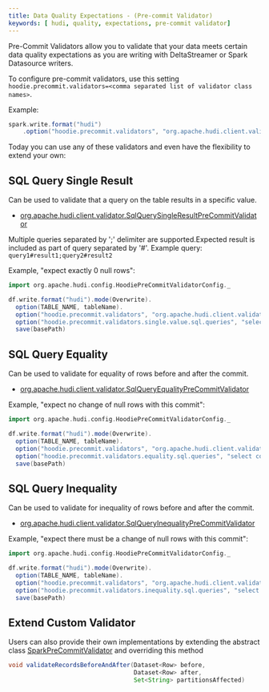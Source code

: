 ```yaml
---
title: Data Quality Expectations - (Pre-commit Validator)
keywords: [ hudi, quality, expectations, pre-commit validator]
---
```


Pre-Commit Validators allow you to validate that your data meets certain data quality expectations as you are writing
with DeltaStreamer or Spark Datasource writers.

To configure pre-commit validators, use this setting `hoodie.precommit.validators=<comma separated list of validator class names>`.

Example:
```scala
spark.write.format("hudi")
    .option("hoodie.precommit.validators", "org.apache.hudi.client.validator.SqlQueryEqualityPreCommitValidator")
```

Today you can use any of these validators and even have the flexibility to extend your own:

## SQL Query Single Result
Can be used to validate that a query on the table results in a specific value.
- [org.apache.hudi.client.validator.SqlQuerySingleResultPreCommitValidator](https://github.com/apache/hudi/blob/bf5a52e51bbeaa089995335a0a4c55884792e505/hudi-client/hudi-spark-client/src/main/java/org/apache/hudi/client/validator/SqlQuerySingleResultPreCommitValidator.java)

Multiple queries separated by ';' delimiter are supported.Expected result is included as part of query separated by '#'. Example query: `query1#result1;query2#result2`

Example, "expect exactly 0 null rows":
```scala
import org.apache.hudi.config.HoodiePreCommitValidatorConfig._

df.write.format("hudi").mode(Overwrite).
  option(TABLE_NAME, tableName).
  option("hoodie.precommit.validators", "org.apache.hudi.client.validator.SqlQuerySingleResultPreCommitValidator").
  option("hoodie.precommit.validators.single.value.sql.queries", "select count(*) from My_Table where col=null # 0").
  save(basePath)
```

## SQL Query Equality
Can be used to validate for equality of rows before and after the commit.
- [org.apache.hudi.client.validator.SqlQueryEqualityPreCommitValidator](https://github.com/apache/hudi/blob/bf5a52e51bbeaa089995335a0a4c55884792e505/hudi-client/hudi-spark-client/src/main/java/org/apache/hudi/client/validator/SqlQueryEqualityPreCommitValidator.java)

Example, "expect no change of null rows with this commit":
```scala
import org.apache.hudi.config.HoodiePreCommitValidatorConfig._

df.write.format("hudi").mode(Overwrite).
  option(TABLE_NAME, tableName).
  option("hoodie.precommit.validators", "org.apache.hudi.client.validator.SqlQueryEqualityPreCommitValidator").
  option("hoodie.precommit.validators.equality.sql.queries", "select count(*) from My_Table where col=null").
  save(basePath)
```

## SQL Query Inequality
Can be used to validate for inequality of rows before and after the commit.
- [org.apache.hudi.client.validator.SqlQueryInequalityPreCommitValidator](https://github.com/apache/hudi/blob/bf5a52e51bbeaa089995335a0a4c55884792e505/hudi-client/hudi-spark-client/src/main/java/org/apache/hudi/client/validator/SqlQueryInequalityPreCommitValidator.java)

Example, "expect there must be a change of null rows with this commit":
```scala
import org.apache.hudi.config.HoodiePreCommitValidatorConfig._

df.write.format("hudi").mode(Overwrite).
  option(TABLE_NAME, tableName).
  option("hoodie.precommit.validators", "org.apache.hudi.client.validator.SqlQueryEqualityPreCommitValidator").
  option("hoodie.precommit.validators.inequality.sql.queries", "select count(*) from My_Table where col=null").
  save(basePath)
```

## Extend Custom Validator 
Users can also provide their own implementations by extending the abstract class [SparkPreCommitValidator](https://github.com/apache/hudi/blob/bf5a52e51bbeaa089995335a0a4c55884792e505/hudi-client/hudi-spark-client/src/main/java/org/apache/hudi/client/validator/SparkPreCommitValidator.java)
and overriding this method

```java
void validateRecordsBeforeAndAfter(Dataset<Row> before, 
                                   Dataset<Row> after, 
                                   Set<String> partitionsAffected)
```
